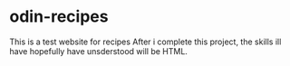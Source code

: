 # odin-recipes
This is a test website for recipes
After i complete this project, the skills ill have hopefully have unsderstood will be HTML.